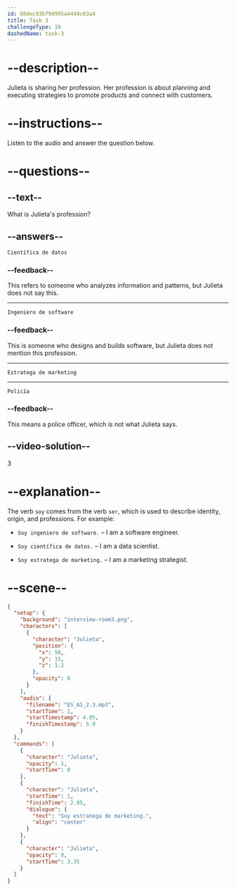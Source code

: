 ```yaml
---
id: 68dec93b79d995a4449c63a4
title: Task 3
challengeType: 19
dashedName: task-3
---
```


<!-- (Audio) Julieta: Soy estratega de marketing. -->
# --description--
Julieta is sharing her profession. Her profession is about planning and executing strategies to promote products and connect with customers.
# --instructions--

Listen to the audio and answer the question below.

# --questions--

## --text--

What is Julieta's profession?

## --answers--

`Científica de datos`

### --feedback--

This refers to someone who analyzes information and patterns, but Julieta does not say this.

---

`Ingeniero de software`

### --feedback--

This is someone who designs and builds software, but Julieta does not mention this profession.

---

`Estratega de marketing`

---

`Policía`

### --feedback--

This means a police officer, which is not what Julieta says.

## --video-solution--

3

# --explanation--

The verb `soy` comes from the verb `ser`, which is used to describe identity, origin, and professions. For example:

- `Soy ingeniero de software.` – I am a software engineer.

- `Soy científica de datos.` – I am a data scientist.

- `Soy estratega de marketing.` – I am a marketing strategist.


# --scene--

```json
{
  "setup": {
    "background": "interview-room3.png",
    "characters": [
      {
        "character": "Julieta",
        "position": {
          "x": 50,
          "y": 15,
          "z": 1.2
        },
        "opacity": 0
      }
    ],
    "audio": {
      "filename": "ES_A1_2.3.mp3",
      "startTime": 1,
      "startTimestamp": 4.05,
      "finishTimestamp": 5.9
    }
  },
  "commands": [
    {
      "character": "Julieta",
      "opacity": 1,
      "startTime": 0
    },
    {
      "character": "Julieta",
      "startTime": 1,
      "finishTime": 2.85,
      "dialogue": {
        "text": "Soy estratega de marketing.",
        "align": "center"
      }
    },
    {
      "character": "Julieta",
      "opacity": 0,
      "startTime": 3.35
    }
  ]
}
```
